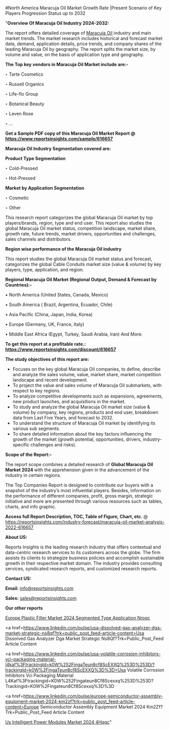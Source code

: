#North America Maracuja Oil Market Growth Rate |Present Scenario of Key Players Progression Status up to 2032

"<strong>Overview Of Maracuja Oil Industry 2024-2032:</strong>

The report offers detailed coverage of <a href=https://www.reportsinsights.com/sample/616657>Maracuja Oil</a> industry and main market trends. The market research includes historical and forecast market data, demand, application details, price trends, and company shares of the leading Maracuja Oil by geography. The report splits the market size, by volume and value, on the basis of application type and geography.

<strong>The Top key vendors in Maracuja Oil Market include are:- </strong>

‣ Tarte Cosmetics

‣ Russell Organics

‣ Life-flo Group

‣ Botanical Beauty

‣ Leven Rose

‣ ...

<strong>Get a Sample PDF copy of this Maracuja Oil Market Report </strong><strong>@ <a href=https://www.reportsinsights.com/sample/616657 style=color:#0000ff;>https://www.reportsinsights.com/sample/616657</a> </strong>

<strong>Maracuja Oil Industry Segmentation covered are:</strong>

<strong>Product Type Segmentation</strong>

‣ Cold-Pressed

‣ Hot-Pressed

<strong>Market by Application Segmentation</strong>

‣ Cosmetic

‣ Other

This research report categorizes the global Maracuja Oil market by top players/brands, region, type and end user. This report also studies the global Maracuja Oil market status, competition landscape, market share, growth rate, future trends, market drivers, opportunities and challenges, sales channels and distributors.

<strong>Region wise performance of the Maracuja Oil industry</strong><strong> </strong>

This report studies the global Maracuja Oil market status and forecast, categorizes the global Cable Conduits market size (value &amp; volume) by key players, type, application, and region. 

<strong>Regional Maracuja Oil Market (Regional Output, Demand &amp; Forecast by Countries):-</strong>

• North America (United States, Canada, Mexico)

• South America ( Brazil, Argentina, Ecuador, Chile)

• Asia Pacific (China, Japan, India, Korea)

• Europe (Germany, UK, France, Italy)

• Middle East Africa (Egypt, Turkey, Saudi Arabia, Iran) And More.

<strong>To get this report at a profitable rate.: <a href=https://www.reportsinsights.com/discount/616657 style=color:#0000ff;>https://www.reportsinsights.com/discount/616657</a></strong>

<strong>The study objectives of this report are:</strong>
<ul>
  <li>Focuses on the key global Maracuja Oil companies, to define, describe and analyze the sales volume, value, market share, market competition landscape and recent development.</li>
  <li>To project the value and sales volume of Maracuja Oil submarkets, with respect to key regions.</li>
  <li>To analyze competitive developments such as expansions, agreements, new product launches, and acquisitions in the market.</li>
  <li>To study and analyze the global Maracuja Oil market size (value &amp; volume) by company, key regions, products and end user, breakdown data from Last Five Years, and forecast to 2032.</li>
  <li>To understand the structure of Maracuja Oil market by identifying its various sub segments.</li>
  <li>To share detailed information about the key factors influencing the growth of the market (growth potential, opportunities, drivers, industry-specific challenges and risks).</li>
</ul>
<strong>Scope of the Report:-</strong><strong> </strong>

The report scope combines a detailed research of <strong>Global Maracuja Oil Market 2024 </strong>with the apprehension given in the advancement of the industry in certain regions.

The Top Companies Report is designed to contribute our buyers with a snapshot of the industry’s most influential players. Besides, information on the performance of different companies, profit, gross margin, strategic initiative and more are presented through various resources such as tables, charts, and info graphic.

<strong>Access full Report Description, TOC, Table of Figure, Chart, etc. </strong>@   <a href=https://reportsinsights.com/industry-forecast/maracuja-oil-market-analysis-2022-616657 style=color:#0000ff;>https://reportsinsights.com/industry-forecast/maracuja-oil-market-analysis-2022-616657</a>

<strong>About US:</strong>

Reports Insights is the leading research industry that offers contextual and data-centric research services to its customers across the globe. The firm assists its clients to strategize business policies and accomplish sustainable growth in their respective market domain. The industry provides consulting services, syndicated research reports, and customized research reports.

<strong>Contact US:</strong>

<p class=""""><b>Email:</b> <a href=mailto:info@reportsinsights.com>info@reportsinsights.com</a></p>
<p class=""""><b>Sales:</b> <a href=mailto:sales@reportsinsights.com>sales@reportsinsights.com</a></p>

<strong>Our other reports</strong>

<a href=https://www.linkedin.com/pulse/europe-plastic-filler-market-2024-segmented-type-application-nroqc/>Europe Plastic Filler Market 2024 Segmented Type Application Nroqc</a>

<a href=https://www.linkedin.com/pulse/usa-dissolved-gas-analyzer-dga-market-strategic-ns8qf?trk=public_post_feed-article-content>Usa Dissolved Gas Analyzer Dga Market Strategic Ns8Qf?Trk=Public_Post_Feed Article Content</a>

<a href=https://www.linkedin.com/pulse/usa-volatile-corrosion-inhibitors-vci-packaging-material-l4kaf%3FtrackingId=k0W%252FingaTeun8cf8ScEXXQ%253D%253D/?trackingId=k0W%2FingaTeun8cf8ScEXXQ%3D%3D>Usa Volatile Corrosion Inhibitors Vci Packaging Material L4Kaf%3Ftrackingid=K0W%252Fingateun8Cf8Scexxq%253D%253D?Trackingid=K0W%2Fingateun8Cf8Scexxq%3D%3D</a>

<a href=https://www.linkedin.com/pulse/europe-semiconductor-assembly-equipment-market-2024-km2zf?trk=public_post_feed-article-content>Europe Semiconductor Assembly Equipment Market 2024 Km2Zf?Trk=Public_Post_Feed Article Content</a>

<a href=https://www.linkedin.com/pulse/us-intelligent-power-modules-market-2024-4hqqc/>Us Intelligent Power Modules Market 2024 4Hqqc</a>"
